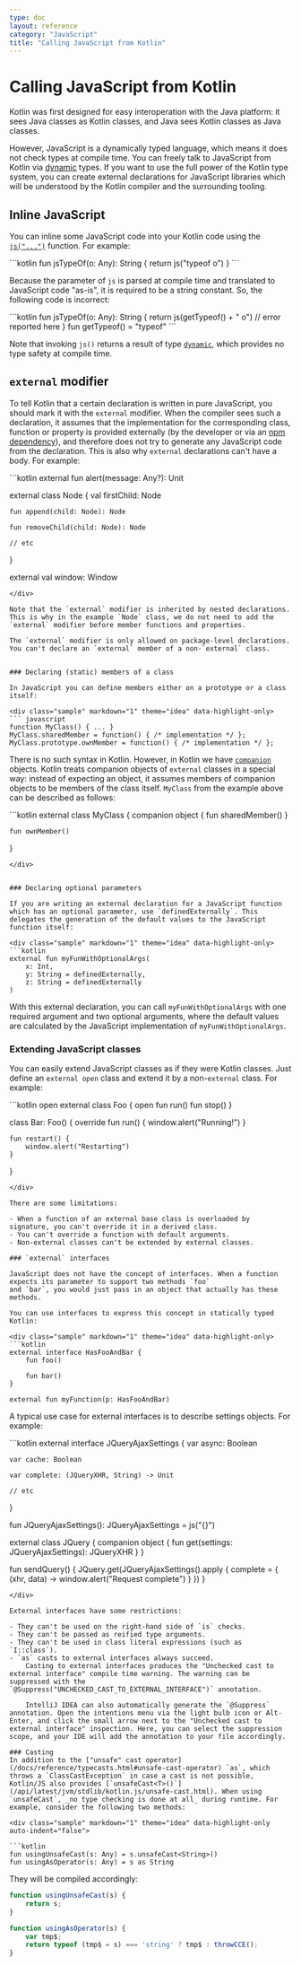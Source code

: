 ```yaml
---
type: doc
layout: reference
category: "JavaScript"
title: "Calling JavaScript from Kotlin"
---
```


# Calling JavaScript from Kotlin

Kotlin was first designed for easy interoperation with the Java platform: it sees Java classes as Kotlin classes, and Java sees Kotlin classes as Java classes.

However, JavaScript is a dynamically typed language, which means it does not check types at compile time. You can freely talk to JavaScript from Kotlin via  [dynamic](dynamic-type.html) types. If you want to use the full power of the Kotlin type system, you can create external declarations for JavaScript libraries which will be understood by the Kotlin compiler and the surrounding tooling.


## Inline JavaScript

You can inline some JavaScript code into your Kotlin code using the [`js("...")`](/api/latest/jvm/stdlib/kotlin.js/js.html) function.
For example:

<div class="sample" markdown="1" theme="idea" data-highlight-only>
```kotlin
fun jsTypeOf(o: Any): String {
    return js("typeof o")
}
```
</div>

Because the parameter of `js` is parsed at compile time and translated to JavaScript code "as-is", it is required to be a string constant. So, the following code is incorrect:

<div class="sample" markdown="1" theme="idea" data-highlight-only>
```kotlin
fun jsTypeOf(o: Any): String {
    return js(getTypeof() + " o") // error reported here
}
fun getTypeof() = "typeof"
```
</div>

Note that invoking `js()` returns a result of type [`dynamic`](dynamic-type.html), which provides no type safety at compile time.

## `external` modifier

To tell Kotlin that a certain declaration is written in pure JavaScript, you should mark it with the `external` modifier.
When the compiler sees such a declaration, it assumes that the implementation for the corresponding class, function or
property is provided externally (by the developer or via an [npm dependency](js-project-setup.html#npm-dependencies)), and therefore does not try to generate any JavaScript code from the declaration. This is also why `external` declarations can't have a body. For example:

<div class="sample" markdown="1" theme="idea" data-highlight-only>
```kotlin
external fun alert(message: Any?): Unit

external class Node {
    val firstChild: Node

    fun append(child: Node): Node

    fun removeChild(child: Node): Node

    // etc
}

external val window: Window
```
</div>

Note that the `external` modifier is inherited by nested declarations. This is why in the example `Node` class, we do not need to add the `external` modifier before member functions and properties.

The `external` modifier is only allowed on package-level declarations. You can't declare an `external` member of a non-`external` class.


### Declaring (static) members of a class

In JavaScript you can define members either on a prototype or a class itself:

<div class="sample" markdown="1" theme="idea" data-highlight-only>
``` javascript
function MyClass() { ... }
MyClass.sharedMember = function() { /* implementation */ };
MyClass.prototype.ownMember = function() { /* implementation */ };
```
</div>

There is no such syntax in Kotlin. However, in Kotlin we have [`companion`](object-declarations.html#companion-objects) objects. Kotlin treats companion objects
of `external` classes in a special way: instead of expecting an object, it assumes members of companion objects to be members of the class itself. `MyClass` from the example above can be described as follows:

<div class="sample" markdown="1" theme="idea" data-highlight-only>
```kotlin
external class MyClass {
    companion object {
        fun sharedMember()
    }

    fun ownMember()
}
```
</div>


### Declaring optional parameters

If you are writing an external declaration for a JavaScript function which has an optional parameter, use `definedExternally`. This delegates the generation of the default values to the JavaScript function itself:

<div class="sample" markdown="1" theme="idea" data-highlight-only>
```kotlin
external fun myFunWithOptionalArgs(
    x: Int,
    y: String = definedExternally,
    z: String = definedExternally
)
```
</div>

With this external declaration, you can call `myFunWithOptionalArgs` with one required argument and two optional arguments, where the default values are calculated by the JavaScript implementation of `myFunWithOptionalArgs`.


### Extending JavaScript classes

You can easily extend JavaScript classes as if they were Kotlin classes. Just define an `external open` class and
extend it by a non-`external` class. For example:

<div class="sample" markdown="1" theme="idea" data-highlight-only>
```kotlin
open external class Foo {
    open fun run()
    fun stop()
}

class Bar: Foo() {
    override fun run() {
        window.alert("Running!")
    }

    fun restart() {
        window.alert("Restarting")
    }
}
```
</div>

There are some limitations:

- When a function of an external base class is overloaded by signature, you can't override it in a derived class.
- You can't override a function with default arguments.
- Non-external classes can't be extended by external classes.

### `external` interfaces

JavaScript does not have the concept of interfaces. When a function expects its parameter to support two methods `foo`
and `bar`, you would just pass in an object that actually has these methods.

You can use interfaces to express this concept in statically typed Kotlin:

<div class="sample" markdown="1" theme="idea" data-highlight-only>
```kotlin
external interface HasFooAndBar {
    fun foo()

    fun bar()
}

external fun myFunction(p: HasFooAndBar)
```
</div>

A typical use case for external interfaces is to describe settings objects. For example:

<div class="sample" markdown="1" theme="idea" data-highlight-only auto-indent="false">
```kotlin
external interface JQueryAjaxSettings {
    var async: Boolean

    var cache: Boolean

    var complete: (JQueryXHR, String) -> Unit

    // etc
}

fun JQueryAjaxSettings(): JQueryAjaxSettings = js("{}")

external class JQuery {
    companion object {
        fun get(settings: JQueryAjaxSettings): JQueryXHR
    }
}

fun sendQuery() {
    JQuery.get(JQueryAjaxSettings().apply {
        complete = { (xhr, data) ->
            window.alert("Request complete")
        }
    })
}
```
</div>

External interfaces have some restrictions:

- They can't be used on the right-hand side of `is` checks. 
- They can't be passed as reified type arguments.
- They can't be used in class literal expressions (such as `I::class`).
- `as` casts to external interfaces always succeed.
    Casting to external interfaces produces the "Unchecked cast to external interface" compile time warning. The warning can be suppressed with the `@Suppress("UNCHECKED_CAST_TO_EXTERNAL_INTERFACE")` annotation.

    IntelliJ IDEA can also automatically generate the `@Suppress` annotation. Open the intentions menu via the light bulb icon or Alt-Enter, and click the small arrow next to the "Unchecked cast to external interface" inspection. Here, you can select the suppression scope, and your IDE will add the annotation to your file accordingly.

### Casting
In addition to the ["unsafe" cast operator](/docs/reference/typecasts.html#unsafe-cast-operator) `as`, which throws a `ClassCastException` in case a cast is not possible, Kotlin/JS also provides [`unsafeCast<T>()`](/api/latest/jvm/stdlib/kotlin.js/unsafe-cast.html). When using `unsafeCast`, _no type checking is done at all_ during runtime. For example, consider the following two methods:

<div class="sample" markdown="1" theme="idea" data-highlight-only auto-indent="false">

```kotlin
fun usingUnsafeCast(s: Any) = s.unsafeCast<String>()
fun usingAsOperator(s: Any) = s as String
```
</div>

They will be compiled accordingly:
<div class="sample" markdown="1" theme="idea" mode="java">

``` javascript
function usingUnsafeCast(s) {
    return s;
}

function usingAsOperator(s) {
    var tmp$;
    return typeof (tmp$ = s) === 'string' ? tmp$ : throwCCE();
}
```

</div>
